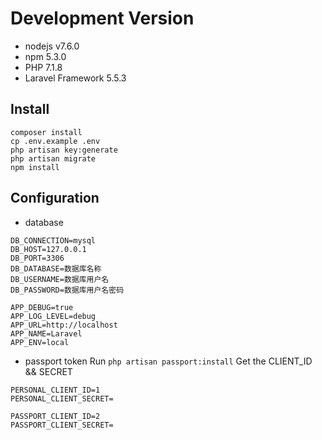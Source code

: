 # Development Version

* nodejs v7.6.0
* npm 5.3.0
* PHP 7.1.8
* Laravel Framework 5.5.3

## Install

```
composer install
cp .env.example .env
php artisan key:generate
php artisan migrate
npm install
```

## Configuration

* database
```
DB_CONNECTION=mysql
DB_HOST=127.0.0.1
DB_PORT=3306
DB_DATABASE=数据库名称
DB_USERNAME=数据库用户名
DB_PASSWORD=数据库用户名密码
```

```
APP_DEBUG=true
APP_LOG_LEVEL=debug
APP_URL=http://localhost
APP_NAME=Laravel
APP_ENV=local
```
* passport token
Run `php artisan passport:install` Get the CLIENT_ID && SECRET
```
PERSONAL_CLIENT_ID=1
PERSONAL_CLIENT_SECRET=

PASSPORT_CLIENT_ID=2
PASSPORT_CLIENT_SECRET=
```
